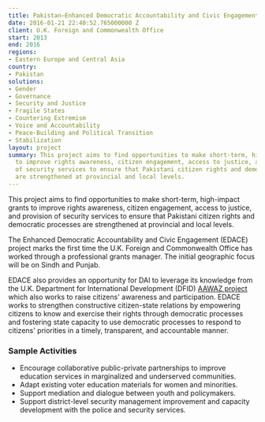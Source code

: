 ```yaml
---
title: Pakistan—Enhanced Democratic Accountability and Civic Engagement (EDACE)
date: 2016-01-21 22:40:52.765000000 Z
client: U.K. Foreign and Commonwealth Office
start: 2013
end: 2016
regions:
- Eastern Europe and Central Asia
country:
- Pakistan
solutions:
- Gender
- Governance
- Security and Justice
- Fragile States
- Countering Extremism
- Voice and Accountability
- Peace-Building and Political Transition
- Stabilization
layout: project
summary: This project aims to find opportunities to make short-term, high-impact grants
  to improve rights awareness, citizen engagement, access to justice, and provision
  of security services to ensure that Pakistani citizen rights and democratic processes
  are strengthened at provincial and local levels.
---
```


This project aims to find opportunities to make short-term, high-impact grants to improve rights awareness, citizen engagement, access to justice, and provision of security services to ensure that Pakistani citizen rights and democratic processes are strengthened at provincial and local levels.

The Enhanced Democratic Accountability and Civic Engagement (EDACE) project marks the first time the U.K. Foreign and Commonwealth Office has worked through a professional grants manager. The initial geographic focus will be on Sindh and Punjab.

EDACE also provides an opportunity for DAI to leverage its knowledge from the U.K. Department for International Development (DFID) [AAWAZ project][1] which also works to raise citizens' awareness and participation. EDACE works to strengthen constructive citizen-state relations by empowering citizens to know and exercise their rights through democratic processes and fostering state capacity to use democratic processes to respond to citizens' priorities in a timely, transparent, and accountable manner.

###  **Sample Activities**

* Encourage collaborative public-private partnerships to improve education services in marginalized and underserved communities.
* Adapt existing voter education materials for women and minorities.
* Support mediation and dialogue between youth and policymakers.
* Support district-level security management improvement and capacity development with the police and security services.

[1]: /our-work/projects/pakistan-aawaz-voice-and-accountability-programme
